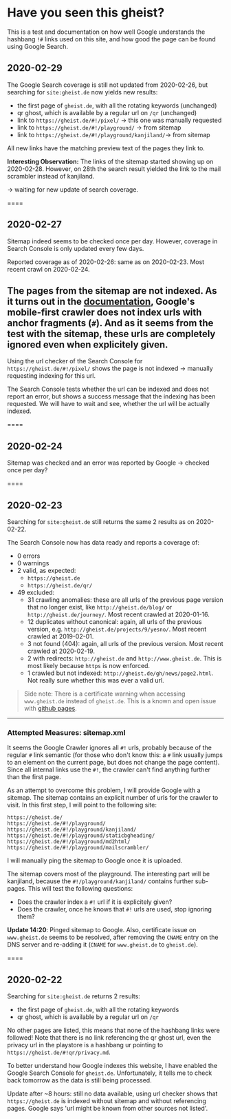 # Have you seen this gheist?
This is a test and documentation on how well Google understands the hashbang `!#` links used on this site, and how good the page can be found using Google Search.

## 2020-02-29
The Google Search coverage is still not updated from 2020-02-26, but searching for `site:gheist.de` now yields new results:
- the first page of `gheist.de`, with all the rotating keywords (unchanged)
- qr ghost, which is available by a regular url  on `/qr` (unchanged)
- link to `https://gheist.de/#!/pixel/` -> this one was manually requested
- link to `https://gheist.de/#!/playground/` -> from sitemap
- link to `https://gheist.de/#!/playground/kanjiland/`-> from sitemap

All new links have the matching preview text of the pages they link to.

**Interesting Observation:** The links of the sitemap started showing up on 2020-02-28. However, on 28th the search result yielded the link to the mail scrambler instead of kanjiland.

-> waiting for new update of search coverage.

====

## 2020-02-27
Sitemap indeed seems to be checked once per day. However, coverage in Search Console is only updated every few days.

Reported coverage as of 2020-02-26: same as on 2020-02-23. Most recent crawl on 2020-02-24.

The pages from the sitemap are **not indexed**. As it turns out in the [documentation](https://developers.google.com/search/mobile-sites/mobile-first-indexing#mobile-url-anchor-fragment), Google's mobile-first crawler does not index urls with anchor fragments (`#`). 
And as it seems from the test with the sitemap, these urls are completely ignored even when explicitely given.
----
Using the url checker of the Search Console for `https://gheist.de/#!/pixel/` shows the page is not indexed -> manually requesting indexing for this url.

The Search Console tests whether the url can be indexed and does not report an error, but shows a success message that the indexing has been requested.
We will have to wait and see, whether the url will be actually indexed.

====

## 2020-02-24
Sitemap was checked and an error was reported by Google -> checked once per day?

====

## 2020-02-23
Searching for `site:gheist.de` still returns the same 2 results as on 2020-02-22.

The Search Console now has data ready and reports a coverage of:
- 0 errors
- 0 warnings
- 2 valid, as expected:
    - `https://gheist.de`
    - `https://gheist.de/qr/`
- 49 excluded:
    - 31 crawling anomalies: these are all urls of the previous page version that no longer exist, like `http://gheist.de/blog/` or `http://gheist.de/journey/`. Most recent crawled at 2020-01-16.
    - 12 duplicates without canonical: again, all urls of the previous version, e.g. `http://gheist.de/projects/9/yesno/`. Most recent crawled at 2019-02-01.
    - 3 not found (404): again, all urls of the previous version. Most recent crawled at 2020-02-19.
    - 2 with redirects: `http://gheist.de` and `http://www.gheist.de`. This is most likely because `https` is now enforced.
    - 1 crawled but not indexed: `http://gheist.de/gh/news/page2.html`. Not really sure whether this was ever a valid url.

> Side note: There is a certificate warning when accessing `www.gheist.de` instead of `gheist.de`. This is a known and open issue with [github pages](https://github.com/isaacs/github/issues/1675).

----

### Attempted Measures: sitemap.xml
It seems the Google Crawler ignores all `#!` urls, probably because of the regular `#` link semantic (for those who don't know this: a `#` link usually jumps to an element on the current page, but does not change the page content). Since all internal links use the `#!`, the crawler can't find anything further than the first page.

As an attempt to overcome this problem, I will provide Google with a sitemap. The sitemap contains an explicit number of urls for the crawler to visit. In this first step, I will point to the following site:

```
https://gheist.de/
https://gheist.de/#!/playground/
https://gheist.de/#!/playground/kanjiland/
https://gheist.de/#!/playground/staticbgheading/
https://gheist.de/#!/playground/md2html/
https://gheist.de/#!/playground/mailscrambler/
```
I will manually ping the sitemap to Google once it is uploaded.

The sitemap covers most of the playground. The interesting part will be kanjiland, because the `#!/playground/kanjiland/` contains further sub-pages. This will test the following questions:
- Does the crawler index a `#!` url if it is explicitely given?
- Does the crawler, once he knows that `#!` urls are used, stop ignoring them?

**Update 14:20**: Pinged sitemap to Google. Also, certificate issue on `www.gheist.de` seems to be resolved, after removing the `CNAME` entry on the DNS server and re-adding it (`CNAME` for `www.gheist.de` to `gheist.de`).

====

## 2020-02-22
Searching for `site:gheist.de` returns 2 results:
- the first page of `gheist.de`, with all the rotating keywords
- qr ghost, which is available by a regular url  on `/qr`

No other pages are listed, this means that none of the hashbang links were followed!
Note that there is no link referencing the qr ghost url, even the privacy url in the playstore is a hashbang ur pointing to `https://gheist.de/#!qr/privacy.md`.

To better understand how Google indexes this website, I have enabled the Google Search Console for `gheist.de`. Unfortunately, it tells me to check back tomorrow as the data is still being processed.

Update after ~8 hours: still no data available, using url checker shows that `https://gheist.de` is indexed without sitemap and without referencing pages. Google says 'url might be known from other sources not listed'.